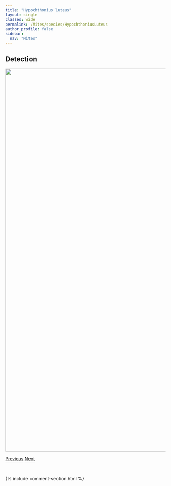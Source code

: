 ```yaml
---
title: "Hypochthonius luteus"
layout: single
classes: wide
permalink: /Mites/species/HypochthoniusLuteus
author_profile: false
sidebar:
  nav: "Mites"
---
```


<h2>Detection</h2>

<a href="https://drive.google.com/uc?export=view&id=1cX-w5wEzqwAJD6Kbdx5B3fWEbf6cNU5S">
<img src="https://drive.google.com/uc?export=view&id=1cX-w5wEzqwAJD6Kbdx5B3fWEbf6cNU5S" height = "1200" width = "800">
</a>


<a href="/DevelopmentWebsite/Mites/species/HydrozetesSpERAN" class="pagination--pager" title="Hydrozetes sp. E RAN">Previous</a> <a href="/DevelopmentWebsite/Mites/species/HypochthoniusRufulus" class="pagination--pager" title="Hypochthonius rufulus">Next</a>

<p>&nbsp;</p>

{% include comment-section.html %}
